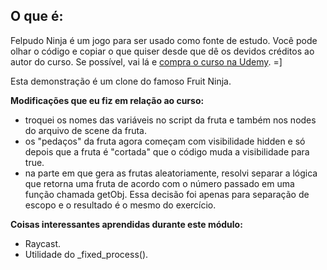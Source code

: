 ## O que é:

Felpudo Ninja é um jogo para ser usado como fonte de estudo. Você pode olhar o código e copiar o que quiser desde que dê os devidos créditos ao autor do curso.
Se possível, vai lá e [compra o curso na Udemy](https://www.udemy.com/criacao-de-jogos-para-android-curso-completo). =]

Esta demonstração é um clone do famoso Fruit Ninja.

**Modificações que eu fiz em relação ao curso:**
- troquei os nomes das variáveis no script da fruta e também nos nodes do arquivo de scene da fruta.
- os "pedaços" da fruta agora começam com visibilidade hidden e só depois que a fruta é "cortada" que o código muda a visibilidade para true.
- na parte em que gera as frutas aleatoriamente, resolvi separar a lógica que retorna uma fruta de acordo com o número passado em uma função chamada getObj. Essa decisão foi apenas para separação de escopo e o resultado é o mesmo do exercício.

**Coisas interessantes aprendidas durante este módulo:**
- Raycast.
- Utilidade do _fixed_process().